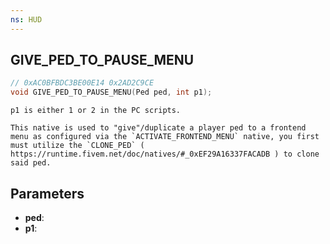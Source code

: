 ```yaml
---
ns: HUD
---
```

## GIVE_PED_TO_PAUSE_MENU

```c
// 0xAC0BFBDC3BE00E14 0x2AD2C9CE
void GIVE_PED_TO_PAUSE_MENU(Ped ped, int p1);
```

```
p1 is either 1 or 2 in the PC scripts.  
```

```
This native is used to "give"/duplicate a player ped to a frontend menu as configured via the `ACTIVATE_FRONTEND_MENU` native, you first must utilize the `CLONE_PED` ( https://runtime.fivem.net/doc/natives/#_0xEF29A16337FACADB ) to clone said ped.
```

## Parameters
* **ped**: 
* **p1**: 

